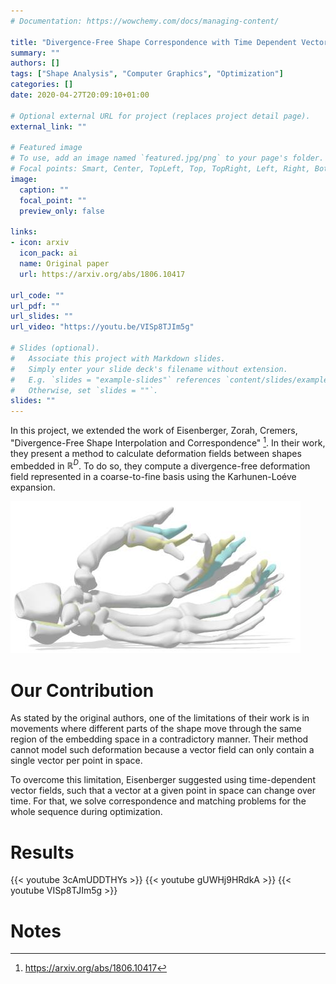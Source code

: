```yaml
---
# Documentation: https://wowchemy.com/docs/managing-content/

title: "Divergence-Free Shape Correspondence with Time Dependent Vector Fields"
summary: ""
authors: []
tags: ["Shape Analysis", "Computer Graphics", "Optimization"]
categories: []
date: 2020-04-27T20:09:10+01:00

# Optional external URL for project (replaces project detail page).
external_link: ""

# Featured image
# To use, add an image named `featured.jpg/png` to your page's folder.
# Focal points: Smart, Center, TopLeft, Top, TopRight, Left, Right, BottomLeft, Bottom, BottomRight.
image:
  caption: ""
  focal_point: ""
  preview_only: false

links:
- icon: arxiv
  icon_pack: ai
  name: Original paper
  url: https://arxiv.org/abs/1806.10417

url_code: ""
url_pdf: ""
url_slides: ""
url_video: "https://youtu.be/VISp8TJIm5g"

# Slides (optional).
#   Associate this project with Markdown slides.
#   Simply enter your slide deck's filename without extension.
#   E.g. `slides = "example-slides"` references `content/slides/example-slides.md`.
#   Otherwise, set `slides = ""`.
slides: ""
---
```


In this project, we extended the work of Eisenberger, Zorah, Cremers, "Divergence-Free Shape Interpolation and Correspondence" [^1]. In their work, they present a method to calculate deformation fields between shapes embedded in $\mathbb{R}^D$. To do so, they compute a divergence-free deformation field represented in a coarse-to-fine basis using the Karhunen-Loéve expansion.

![Example of parts of the shape moving in different directions at the same point](original_failure.jpg "Example of parts of a shape moving in different directions in the same part of the space [[1]](https://arxiv.org/abs/1806.10417)")

# Our Contribution

As stated by the original authors, one of the limitations of their work is in movements where different parts of the shape move through the same
region of the embedding space in a contradictory manner.
Their method cannot model such deformation because a vector field can only contain a single vector per point in space.

To overcome this limitation, Eisenberger suggested using time-dependent vector fields, such that a vector at a given point in space can change over time. For that, we solve correspondence and matching problems for the whole sequence during optimization.

# Results

{{< youtube 3cAmUDDTHYs >}}
{{< youtube gUWHj9HRdkA >}}
{{< youtube VISp8TJIm5g >}}

# Notes

[^1]: https://arxiv.org/abs/1806.10417

